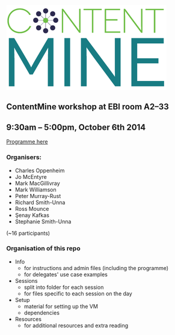 
![ContentMine logo](https://github.com/ContentMine/ebi_workshop_20141006/raw/master/setup/CM_logo.png)


## ContentMine workshop at EBI room A2–33
## 9:30am – 5:00pm, October 6th 2014

[Programme here](https://github.com/ContentMine/ebi_workshop_20141006/blob/master/info/EBI_programme.pdf?raw=true)

### Organisers:
- Charles Oppenheim
- Jo McEntyre
- Mark MacGillivray
- Mark Williamson
- Peter Murray-Rust
- Richard Smith-Unna
- Ross Mounce
- Şenay Kafkas
- Stephanie Smith-Unna

(~16 participants)

### Organisation of this repo
- Info
  - for instructions and admin files (including the programme)
  - for delegates' use case examples
- Sessions
  - split into folder for each session
  - for files specific to each session on the day
- Setup
  - material for setting up the VM
  - dependencies
- Resources
  - for additional resources and extra reading
